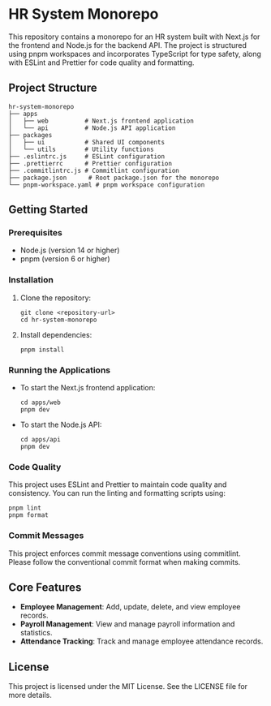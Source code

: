 # HR System Monorepo

This repository contains a monorepo for an HR system built with Next.js for the frontend and Node.js for the backend API. The project is structured using pnpm workspaces and incorporates TypeScript for type safety, along with ESLint and Prettier for code quality and formatting.

## Project Structure

```
hr-system-monorepo
├── apps
│   ├── web          # Next.js frontend application
│   └── api          # Node.js API application
├── packages
│   ├── ui           # Shared UI components
│   └── utils        # Utility functions
├── .eslintrc.js     # ESLint configuration
├── .prettierrc      # Prettier configuration
├── .commitlintrc.js # Commitlint configuration
├── package.json      # Root package.json for the monorepo
└── pnpm-workspace.yaml # pnpm workspace configuration
```

## Getting Started

### Prerequisites

- Node.js (version 14 or higher)
- pnpm (version 6 or higher)

### Installation

1. Clone the repository:

   ```
   git clone <repository-url>
   cd hr-system-monorepo
   ```

2. Install dependencies:

   ```
   pnpm install
   ```

### Running the Applications

- To start the Next.js frontend application:

  ```
  cd apps/web
  pnpm dev
  ```

- To start the Node.js API:

  ```
  cd apps/api
  pnpm dev
  ```

### Code Quality

This project uses ESLint and Prettier to maintain code quality and consistency. You can run the linting and formatting scripts using:

```
pnpm lint
pnpm format
```

### Commit Messages

This project enforces commit message conventions using commitlint. Please follow the conventional commit format when making commits.

## Core Features

- **Employee Management**: Add, update, delete, and view employee records.
- **Payroll Management**: View and manage payroll information and statistics.
- **Attendance Tracking**: Track and manage employee attendance records.

## License

This project is licensed under the MIT License. See the LICENSE file for more details.